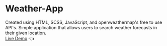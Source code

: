# Weather-App
Created using HTML, SCSS, JavaScript, and openweathermap's free to use API's. Simple application that allows users to search weather forecasts in their given location. 
<br>
[Live Demo](https://moralessa.github.io/Weather-App/)
:point_left:
